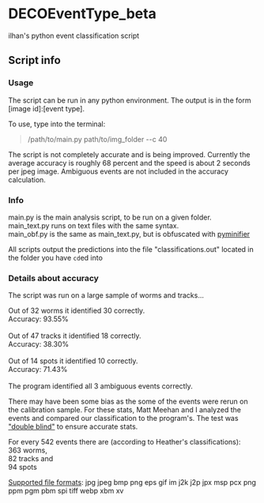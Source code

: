 # DECOEventType_beta
ilhan's python event classification script

## Script info

### Usage

The script can be run in any python environment. The output is in the form [image id]:[event type].

To use, type into the terminal:
> /path/to/main.py path/to/img_folder --c 40

The script is not completely accurate and is being improved. Currently the average accuracy is roughly 68 percent and the speed is about 2 seconds per jpeg image. Ambiguous events are not included in the accuracy calculation.

### Info

main.py is the main analysis script, to be run on a given folder.<br>
main_text.py runs on text files with the same syntax.<br>
main_obf.py is the same as main_text.py, but is obfuscated with [pyminifier](https://github.com/liftoff/pyminifier)<br>

All scripts output the predictions into the file "classifications.out" located in the folder you have `cd`ed into

### Details about accuracy

The script was run on a large sample of worms and tracks...

Out of 32 worms it identified 30 correctly.<br>
Accuracy: 93.55%<br>
<br>
Out of 47 tracks it identified 18 correctly.<br>
Accuracy: 38.30%<br>
<br>
Out of 14 spots it identified 10 correctly.<br>
Accuracy: 71.43%<br>
<br>
The program identified all 3 ambiguous events correctly.<br>

There may have been some bias as the some of the events were rerun on the calibration sample. For these stats, Matt Meehan and I analyzed the events and compared our classification to the program's. The test was ["double blind"](https://explorable.com/double-blind-experiment) to ensure accurate stats.

For every 542 events there are (according to Heather's classifications):<br>
363 worms,<br>
82 tracks and<br>
94 spots

[Supported file formats](http://pillow.readthedocs.org/en/latest/handbook/image-file-formats.html): jpg jpeg bmp png eps gif im j2k j2p jpx msp pcx png ppm pgm pbm spi tiff webp xbm xv
